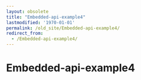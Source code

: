 ```yaml
---
layout: obsolete
title: "Embedded-api-example4"
lastmodified: '1970-01-01'
permalink: /old_site/Embedded-api-example4/
redirect_from:
  - /Embedded-api-example4/
---
```


Embedded-api-example4
=====================



